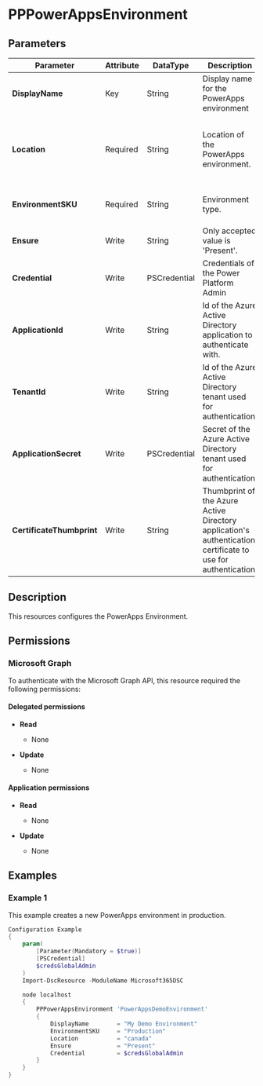 ﻿# PPPowerAppsEnvironment

## Parameters

| Parameter | Attribute | DataType | Description | Allowed Values |
| --- | --- | --- | --- | --- |
| **DisplayName** | Key | String | Display name for the PowerApps environment | |
| **Location** | Required | String | Location of the PowerApps environment. | `canada`, `unitedstates`, `europe`, `asia`, `australia`, `india`, `japan`, `unitedkingdom`, `unitedstatesfirstrelease`, `southamerica`, `france`, `usgov` |
| **EnvironmentSKU** | Required | String | Environment type. | `Production`, `Standard`, `Trial`, `Sandbox`, `SubscriptionBasedTrial`, `Teams` |
| **Ensure** | Write | String | Only accepted value is 'Present'. | `Present`, `Absent` |
| **Credential** | Write | PSCredential | Credentials of the Power Platform Admin | |
| **ApplicationId** | Write | String | Id of the Azure Active Directory application to authenticate with. | |
| **TenantId** | Write | String | Id of the Azure Active Directory tenant used for authentication. | |
| **ApplicationSecret** | Write | PSCredential | Secret of the Azure Active Directory tenant used for authentication. | |
| **CertificateThumbprint** | Write | String | Thumbprint of the Azure Active Directory application's authentication certificate to use for authentication. | |


## Description

This resources configures the PowerApps Environment.

## Permissions

### Microsoft Graph

To authenticate with the Microsoft Graph API, this resource required the following permissions:

#### Delegated permissions

- **Read**

    - None

- **Update**

    - None

#### Application permissions

- **Read**

    - None

- **Update**

    - None

## Examples

### Example 1

This example creates a new PowerApps environment in production.

```powershell
Configuration Example
{
    param(
        [Parameter(Mandatory = $true)]
        [PSCredential]
        $credsGlobalAdmin
    )
    Import-DscResource -ModuleName Microsoft365DSC

    node localhost
    {
        PPPowerAppsEnvironment 'PowerAppsDemoEnvironment'
        {
            DisplayName        = "My Demo Environment"
            EnvironmentSKU     = "Production"
            Location           = "canada"
            Ensure             = "Present"
            Credential         = $credsGlobalAdmin
        }
    }
}
```

